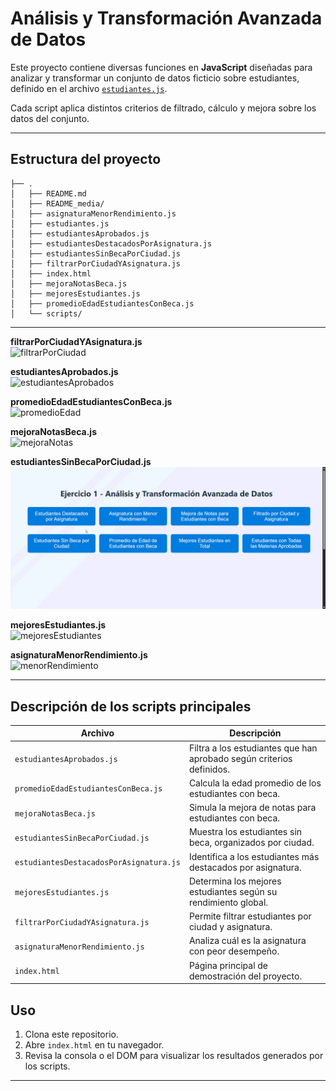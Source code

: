 # Análisis y Transformación Avanzada de Datos

Este proyecto contiene diversas funciones en **JavaScript** diseñadas para analizar y transformar un conjunto de datos ficticio sobre estudiantes, definido en el archivo [`estudiantes.js`](./estudiantes.js).

Cada script aplica distintos criterios de filtrado, cálculo y mejora sobre los datos del conjunto.

---

## Estructura del proyecto

```
├── .
│   ├── README.md
│   ├── README_media/
│   ├── asignaturaMenorRendimiento.js
│   ├── estudiantes.js
│   ├── estudiantesAprobados.js
│   ├── estudiantesDestacadosPorAsignatura.js
│   ├── estudiantesSinBecaPorCiudad.js
│   ├── filtrarPorCiudadYAsignatura.js
│   ├── index.html
│   ├── mejoraNotasBeca.js
│   ├── mejoresEstudiantes.js
│   ├── promedioEdadEstudiantesConBeca.js
│   └── scripts/
```

---

**filtrarPorCiudadYAsignatura.js**  
![filtrarPorCiudad](./README_media/filrarporciudadasignaura.gif)

**estudiantesAprobados.js**  
![estudiantesAprobados](./README_media/estudiantescontodaslasmateriasaprobadas.gif)

**promedioEdadEstudiantesConBeca.js**  
![promedioEdad](./README_media/promediodeestudiantesconbeca3.gif)

**mejoraNotasBeca.js**  
![mejoraNotas](./README_media/mejoradenotasparaestudiantesconbeca3.gif)

**estudiantesSinBecaPorCiudad.js**  
![sinBecaCiudad](./README_media/estudiantessinbecaporciudad.gif)

**mejoresEstudiantes.js**  
![mejoresEstudiantes](./README_media/mejoresestudiantesentotal.gif)

**asignaturaMenorRendimiento.js**  
![menorRendimiento](./README_media/asignaturaconmenorrendimiento.gif)

---

## Descripción de los scripts principales

| Archivo                                 | Descripción                                                          |
| --------------------------------------- | -------------------------------------------------------------------- |
| `estudiantesAprobados.js`               | Filtra a los estudiantes que han aprobado según criterios definidos. |
| `promedioEdadEstudiantesConBeca.js`     | Calcula la edad promedio de los estudiantes con beca.                |
| `mejoraNotasBeca.js`                    | Simula la mejora de notas para estudiantes con beca.                 |
| `estudiantesSinBecaPorCiudad.js`        | Muestra los estudiantes sin beca, organizados por ciudad.            |
| `estudiantesDestacadosPorAsignatura.js` | Identifica a los estudiantes más destacados por asignatura.          |
| `mejoresEstudiantes.js`                 | Determina los mejores estudiantes según su rendimiento global.       |
| `filtrarPorCiudadYAsignatura.js`        | Permite filtrar estudiantes por ciudad y asignatura.                 |
| `asignaturaMenorRendimiento.js`         | Analiza cuál es la asignatura con peor desempeño.                    |
| `index.html`                            | Página principal de demostración del proyecto.                       |

## Uso

1. Clona este repositorio.
2. Abre `index.html` en tu navegador.
3. Revisa la consola o el DOM para visualizar los resultados generados por los scripts.

---
